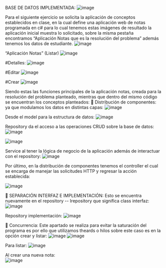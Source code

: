BASE DE DATOS IMPLEMENTADA:
![image](https://github.com/user-attachments/assets/1a6d98da-8dea-47fb-a78a-5bf17694903e)



Para el siguiente ejercicio se solicita la aplicación de conceptos establecidos en clase, en la cual define una aplicación web de notas programada en c# para lo cual tenemos estas imágenes de resultado la aplicación inicial muestra lo solicitado, sobre la misma pestaña encontramos “Aplicación Notas que es la resolución del problema” además tenemos los datos de estudiante.
![image](https://github.com/user-attachments/assets/ee8e76ea-1842-470e-9675-68ac32e59644)
 


“Aplicación Notas” (Listar)
 ![image](https://github.com/user-attachments/assets/157f365b-aa76-4007-9871-9903a428c2f6)


#Detalles:
![image](https://github.com/user-attachments/assets/7259c41c-e47a-47be-b423-602cecdebefe)

 
#Editar
![image](https://github.com/user-attachments/assets/7ee5fee3-1ef1-443d-808e-3a59c569d340)

#Crear
![image](https://github.com/user-attachments/assets/91a69c4d-78ce-4590-9e0b-105db5ed5250)
 

Siendo estas las funciones principales de la aplicación notas, creada para la resolución del problema planteado, mientras que dentro del mismo código se encuentran los conceptos planteados:
	Distribución de componentes: ya que modulamos los datos en distintas capas:
![image](https://github.com/user-attachments/assets/3d9ed20a-47c0-4edc-a585-9fb663e0bd24)

 

Desde el model para la estructura de datos:
![image](https://github.com/user-attachments/assets/948e827e-49ee-47f9-a0fa-2bb45c4eca19)

 
Repository da el acceso a las operaciones CRUD sobre la base de datos:
![image](https://github.com/user-attachments/assets/295732a1-c1f1-4eca-a613-c2ecae937de1)

![image](https://github.com/user-attachments/assets/b8e0b0f9-0ade-4ae8-b9fa-322f18fe4a09)


 

Service al tener la lógica de negocio de la aplicación además de interactuar con el repository:
![image](https://github.com/user-attachments/assets/19aaf8c6-88ed-4eb3-92e6-87e4d999ee8b)

 

Por último, en la distribución de componentes tenemos el controller el cual se encarga de manejar las solicitudes HTTP y regresar la acción establecida:

![image](https://github.com/user-attachments/assets/b887122d-5e33-4d14-96b1-9238eb95fc81)

	SEPARACIÓN INTERFAZ E IMPLEMENTACIÓN:
Esto se encuentra nuevamente en el repository -- Irepository que significa class interfaz:
![image](https://github.com/user-attachments/assets/f43cc86a-9e14-4d97-8db0-56fe41ef08d4)

 
Repository implementación:
![image](https://github.com/user-attachments/assets/22420ff2-82e2-4abd-b5f1-183d5d53086f)

 
	Concurrencia: 
Este apartado se realiza para evitar la saturación del programa es por ello que utilizamos theards o hilos sobre este caso es en la opción crear y listar:
![image](https://github.com/user-attachments/assets/a58e9444-4ee8-428b-b5fd-70ff064ee64a)
![image](https://github.com/user-attachments/assets/7b68a019-64d7-416e-89b4-f9b7bf5bb244)


Para listar: 
![image](https://github.com/user-attachments/assets/c1cf77f7-04c4-4d1c-a234-8f63db5204bd)

 


Al crear una nueva nota:  
![image](https://github.com/user-attachments/assets/47335013-0f28-4b57-b9d9-4ab9aac34a4f)

